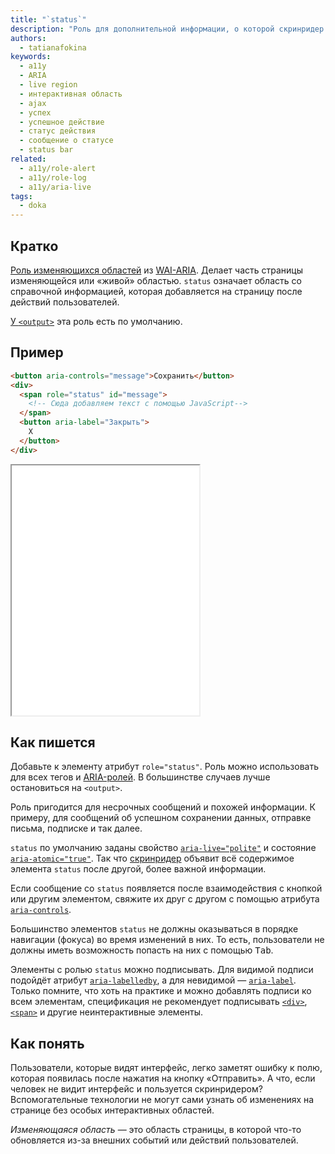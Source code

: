```yaml
---
title: "`status`"
description: "Роль для дополнительной информации, о которой скринридер расскажет пользователям не сразу."
authors:
  - tatianafokina
keywords:
  - a11y
  - ARIA
  - live region
  - интерактивная область
  - ajax
  - успех
  - успешное действие
  - статус действия
  - сообщение о статусе
  - status bar
related:
  - a11y/role-alert
  - a11y/role-log
  - a11y/aria-live
tags:
  - doka
---
```


## Кратко

[Роль изменяющихся областей](/a11y/aria-roles/#roli-izmenyayushchihsya-oblastey) из [WAI-ARIA](/a11y/aria-intro/#specifikaciya). Делает часть страницы изменяющейся или «живой» областью. `status` означает область со справочной информацией, которая добавляется на страницу после действий пользователей.

[У `<output>`](/html/output/) эта роль есть по умолчанию.

## Пример

```html
<button aria-controls="message">Сохранить</button>
<div>
  <span role="status" id="message">
    <!-- Сюда добавляем текст с помощью JavaScript-->
  </span>
  <button aria-label="Закрыть">
    X
  </button>
</div>
```

<iframe title="Тост c ролью status" src="demos/toast-message/" height="400"></iframe>

## Как пишется

Добавьте к элементу атрибут `role="status"`. Роль можно использовать для всех тегов и [ARIA-ролей](/a11y/aria-roles/). В большинстве случаев лучше остановиться на `<output>`.

Роль пригодится для несрочных сообщений и похожей информации. К примеру, для сообщений об успешном сохранении данных, отправке письма, подписке и так далее.

`status` по умолчанию заданы свойство [`aria-live="polite"`](/a11y/aria-live/) и состояние [`aria-atomic="true"`](/a11y/aria-atomic/). Так что [скринридер](/a11y/screenreaders/) объявит всё содержимое элемента `status` после другой, более важной информации.

Если сообщение со `status` появляется после взаимодействия с кнопкой или другим элементом, свяжите их друг с другом с помощью атрибута [`aria-controls`](/a11y/aria-controls/).

Большинство элементов `status` не должны оказываться в порядке навигации (фокуса) во время изменений в них. То есть, пользователи не должны иметь возможность попасть на них с помощью <kbd>Tab</kbd>.

Элементы с ролью `status` можно подписывать. Для видимой подписи подойдёт атрибут [`aria-labelledby`](/a11y/aria-labelledby/), а для невидимой — [`aria-label`](/a11y/aria-label/). Только помните, что хоть на практике и можно добавлять подписи ко всем элементам, спецификация не рекомендует подписывать [`<div>`](/html/div/), [`<span>`](/html/span/) и другие неинтерактивные элементы.

## Как понять

Пользователи, которые видят интерфейс, легко заметят ошибку к полю, которая появилась после нажатия на кнопку «Отправить». А что, если человек не видит интерфейс и пользуется скринридером? Вспомогательные технологии не могут сами узнать об изменениях на странице без особых интерактивных областей.

_Изменяющаяся область_ — это область страницы, в которой что-то обновляется из-за внешних событий или действий пользователей.
